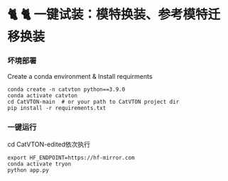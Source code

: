 # 🐈 🐈 一键试装：模特换装、参考模特迁移换装


### 坏境部署

Create a conda environment & Install requirments
```shell
conda create -n catvton python==3.9.0
conda activate catvton
cd CatVTON-main  # or your path to CatVTON project dir
pip install -r requirements.txt
```

### 一键运行
cd CatVTON-edited依次执行
```
export HF_ENDPOINT=https://hf-mirror.com
conda activate tryon
python app.py
```